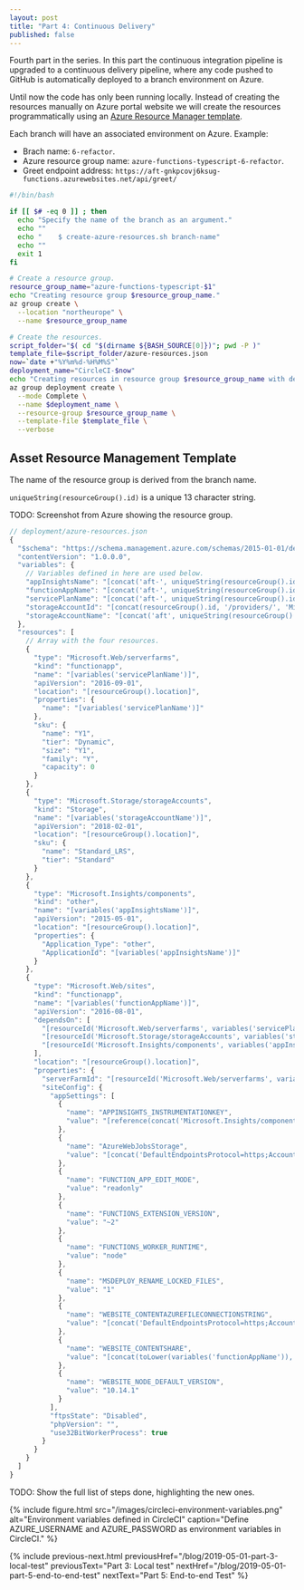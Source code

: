 ```yaml
---
layout: post
title: "Part 4: Continuous Delivery"
published: false
---
```


Fourth part in the series. In this part the continuous integration pipeline is upgraded to a continuous delivery pipeline, where any code pushed to GitHub is automatically deployed to a branch environment on Azure.

Until now the code has only been running locally. Instead of creating the resources manually on Azure portal website we will create the resources programmatically using an [Azure Resource Manager template](https://docs.microsoft.com/en-us/azure/azure-resource-manager/).

Each branch will have an associated environment on Azure. Example:

- Brach name: `6-refactor`.
- Azure resource group name: `azure-functions-typescript-6-refactor`.
- Greet endpoint address: `https://aft-gnkpcovj6ksug-functions.azurewebsites.net/api/greet/`

```bash
#!/bin/bash

if [[ $# -eq 0 ]] ; then
  echo "Specify the name of the branch as an argument."
  echo ""
  echo "    $ create-azure-resources.sh branch-name"
  echo ""
  exit 1
fi

# Create a resource group.
resource_group_name="azure-functions-typescript-$1"
echo "Creating resource group $resource_group_name."
az group create \
  --location "northeurope" \
  --name $resource_group_name

# Create the resources.
script_folder="$( cd "$(dirname ${BASH_SOURCE[0]})"; pwd -P )"
template_file=$script_folder/azure-resources.json
now=`date +"%Y%m%d-%H%M%S"`
deployment_name="CircleCI-$now"
echo "Creating resources in resource group $resource_group_name with deployment $deployment_name."
az group deployment create \
  --mode Complete \
  --name $deployment_name \
  --resource-group $resource_group_name \
  --template-file $template_file \
  --verbose
```

## Asset Resource Management Template

The name of the resource group is derived from the branch name.

`uniqueString(resourceGroup().id)` is a unique 13 character string.

TODO: Screenshot from Azure showing the resource group.

```javascript
// deployment/azure-resources.json
{
  "$schema": "https://schema.management.azure.com/schemas/2015-01-01/deploymentTemplate.json#",
  "contentVersion": "1.0.0.0",
  "variables": {
    // Variables defined in here are used below.
    "appInsightsName": "[concat('aft-', uniqueString(resourceGroup().id), '-appinsights')]",
    "functionAppName": "[concat('aft-', uniqueString(resourceGroup().id), '-functions')]",
    "servicePlanName": "[concat('aft-', uniqueString(resourceGroup().id), '-serviceplan')]",
    "storageAccountId": "[concat(resourceGroup().id, '/providers/', 'Microsoft.Storage/storageAccounts/', variables('storageAccountName'))]",
    "storageAccountName": "[concat('aft', uniqueString(resourceGroup().id), 'sa')]"
  },
  "resources": [
    // Array with the four resources.
    {
      "type": "Microsoft.Web/serverfarms",
      "kind": "functionapp",
      "name": "[variables('servicePlanName')]",
      "apiVersion": "2016-09-01",
      "location": "[resourceGroup().location]",
      "properties": {
        "name": "[variables('servicePlanName')]"
      },
      "sku": {
        "name": "Y1",
        "tier": "Dynamic",
        "size": "Y1",
        "family": "Y",
        "capacity": 0
      }
    },
    {
      "type": "Microsoft.Storage/storageAccounts",
      "kind": "Storage",
      "name": "[variables('storageAccountName')]",
      "apiVersion": "2018-02-01",
      "location": "[resourceGroup().location]",
      "sku": {
        "name": "Standard_LRS",
        "tier": "Standard"
      }
    },
    {
      "type": "Microsoft.Insights/components",
      "kind": "other",
      "name": "[variables('appInsightsName')]",
      "apiVersion": "2015-05-01",
      "location": "[resourceGroup().location]",
      "properties": {
        "Application_Type": "other",
        "ApplicationId": "[variables('appInsightsName')]"
      }
    },
    {
      "type": "Microsoft.Web/sites",
      "kind": "functionapp",
      "name": "[variables('functionAppName')]",
      "apiVersion": "2016-08-01",
      "dependsOn": [
        "[resourceId('Microsoft.Web/serverfarms', variables('servicePlanName'))]",
        "[resourceId('Microsoft.Storage/storageAccounts', variables('storageAccountName'))]",
        "[resourceId('Microsoft.Insights/components', variables('appInsightsName'))]"
      ],
      "location": "[resourceGroup().location]",
      "properties": {
        "serverFarmId": "[resourceId('Microsoft.Web/serverfarms', variables('servicePlanName'))]",
        "siteConfig": {
          "appSettings": [
            {
              "name": "APPINSIGHTS_INSTRUMENTATIONKEY",
              "value": "[reference(concat('Microsoft.Insights/components/', variables('appInsightsName'))).InstrumentationKey]"
            },
            {
              "name": "AzureWebJobsStorage",
              "value": "[concat('DefaultEndpointsProtocol=https;AccountName=', variables('storageAccountName'), ';AccountKey=', listKeys(variables('storageAccountId'),'2015-05-01-preview').key1)]"
            },
            {
              "name": "FUNCTION_APP_EDIT_MODE",
              "value": "readonly"
            },
            {
              "name": "FUNCTIONS_EXTENSION_VERSION",
              "value": "~2"
            },
            {
              "name": "FUNCTIONS_WORKER_RUNTIME",
              "value": "node"
            },
            {
              "name": "MSDEPLOY_RENAME_LOCKED_FILES",
              "value": "1"
            },
            {
              "name": "WEBSITE_CONTENTAZUREFILECONNECTIONSTRING",
              "value": "[concat('DefaultEndpointsProtocol=https;AccountName=', variables('storageAccountName'), ';AccountKey=', listKeys(variables('storageAccountId'),'2015-05-01-preview').key1)]"
            },
            {
              "name": "WEBSITE_CONTENTSHARE",
              "value": "[concat(toLower(variables('functionAppName')), '-content')]"
            },
            {
              "name": "WEBSITE_NODE_DEFAULT_VERSION",
              "value": "10.14.1"
            }
          ],
          "ftpsState": "Disabled",
          "phpVersion": "",
          "use32BitWorkerProcess": true
        }
      }
    }
  ]
}
```

TODO: Show the full list of steps done, highlighting the new ones.

{% include figure.html
  src="/images/circleci-environment-variables.png"
  alt="Environment variables defined in CircleCI"
  caption="Define AZURE_USERNAME and AZURE_PASSWORD as environment variables in CircleCI."
%}

{% include previous-next.html
  previousHref="/blog/2019-05-01-part-3-local-test"
  previousText="Part 3: Local test"
  nextHref="/blog/2019-05-01-part-5-end-to-end-test"
  nextText="Part 5: End-to-end Test"
%}
